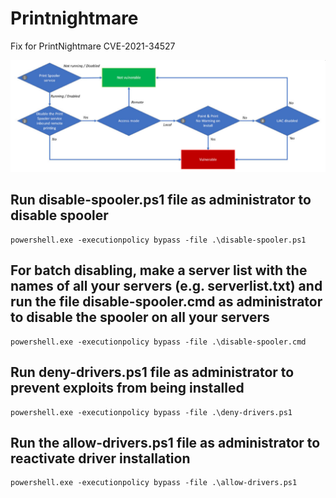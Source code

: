 # Printnightmare
Fix for PrintNightmare CVE-2021-34527

![Printnightmare](https://raw.githubusercontent.com/Eutectico/Printnightmare/main/PrintNightmare.png)


## Run disable-spooler.ps1 file as administrator to disable spooler  
```
powershell.exe -executionpolicy bypass -file .\disable-spooler.ps1
```

## For batch disabling, make a server list with the names of all your servers (e.g. serverlist.txt) and run the file disable-spooler.cmd as administrator to disable the spooler on all your servers  
```
powershell.exe -executionpolicy bypass -file .\disable-spooler.cmd
```


## Run deny-drivers.ps1 file as administrator to prevent exploits from being installed
```
powershell.exe -executionpolicy bypass -file .\deny-drivers.ps1
```

## Run the allow-drivers.ps1 file as administrator to reactivate driver installation
```
powershell.exe -executionpolicy bypass -file .\allow-drivers.ps1
```
